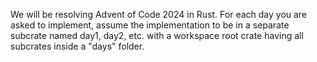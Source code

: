 We will be resolving Advent of Code 2024 in Rust. For each day you are asked to implement, assume the implementation to
be in a separate subcrate named day1, day2, etc. with a workspace root crate having all subcrates inside a "days"
folder. 
